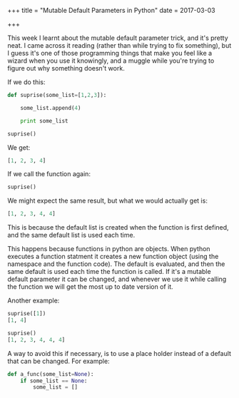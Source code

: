 +++
title = "Mutable Default Parameters in Python"
date = 2017-03-03

+++

This week I learnt about the mutable default parameter trick, and it's pretty neat. I came across it reading (rather than while trying to fix something), but I guess it's one of those programming things that make you feel like a wizard when you use it knowingly, and a muggle while you're trying to figure out why something doesn't work.


If we do this:

```python
def suprise(some_list=[1,2,3]):

	some_list.append(4)

	print some_list

suprise()
```
We get:
```python
[1, 2, 3, 4]
```
If we call the function again:
```python
suprise()
```
We might expect the same result, but what we would actually get is:
```python
[1, 2, 3, 4, 4]
```
This is because the default list is created when the function is first defined, and the same default list is used each time.  

This happens because functions in python are objects.  When python executes a function statment it creates a new function object (using the namespace and the function code).  The default is evaluated, and then the same default is used each time the function is called.  If it's a mutable default parameter it can be changed, and whenever we use it while calling the function we will get the most up to date version of it.

Another example:

```python
suprise([1])
[1, 4]

suprise()
[1, 2, 3, 4, 4, 4]
```

A way to avoid this if necessary, is to use a place holder instead of a default that can be changed.  For example:

```python
def a_func(some_list=None):
	if some_list == None:
		some_list = []
```
